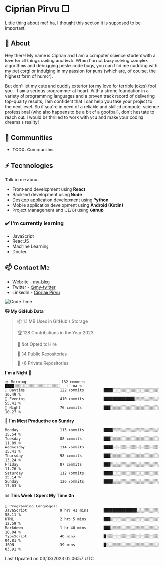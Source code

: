 # Ciprian Pîrvu ❐

Little thing about me? ha, I thought this section it is supposed to be important.

## 🧐 About

Hey there! My name is Ciprian and I am a computer science student with a love for all things coding and tech. When I'm not busy solving complex algorithms and debugging pesky code bugs, you can find me cuddling with my pet corgi or indulging in my passion for puns (which are, of course, the highest form of humor).

But don't let my cute and cuddly exterior (or my love for terrible jokes) fool you - I am a serious programmer at heart. With a strong foundation in a variety of programming languages and a proven track record of delivering top-quality results, I am confident that I can help you take your project to the next level. So if you're in need of a reliable and skilled computer science professional (who also happens to be a bit of a goofball), don't hesitate to reach out. I would be thrilled to work with you and make your coding dreams a reality!

## 👯 Communities

-   TODO: Communities

## ⚡ Technologies

Talk to me about

-   Front-end development using **React**
-   Backend development using **Node**
-   Desktop application development using **Python**
-   Mobile application development using **Android (Kotlin)**
-   Project Management and CD/CI using **Github**

### ✔️ I'm currently learning

-   JavaScript
-   ReactJS
-   Machine Learning
-   Docker

## 📫 Contact Me

-   Website - [my-blog]()
-   Twitter - [@my-twitter]()
-   LinkedIn - [Ciprian Pîrvu](https://www.linkedin.com/in/p%C3%AErvu-ciprian-cristian-4415991b1/)

<!--START_SECTION:waka-->
![Code Time](http://img.shields.io/badge/Code%20Time-1%2C570%20hrs%2040%20mins-blue)

**🐱 My GitHub Data** 

> 📦 1.1 MB Used in GitHub's Storage 
 > 
> 🏆 128 Contributions in the Year 2023
 > 
> 🚫 Not Opted to Hire
 > 
> 📜 34 Public Repositories 
 > 
> 🔑 46 Private Repositories 
 > 
**I'm a Night 🦉** 

```text
🌞 Morning                132 commits         ████░░░░░░░░░░░░░░░░░░░░░   17.84 % 
🌆 Daytime                122 commits         ████░░░░░░░░░░░░░░░░░░░░░   16.49 % 
🌃 Evening                410 commits         ██████████████░░░░░░░░░░░   55.41 % 
🌙 Night                  76 commits          ███░░░░░░░░░░░░░░░░░░░░░░   10.27 % 
```
📅 **I'm Most Productive on Sunday** 

```text
Monday                   115 commits         ████░░░░░░░░░░░░░░░░░░░░░   15.54 % 
Tuesday                  88 commits          ███░░░░░░░░░░░░░░░░░░░░░░   11.89 % 
Wednesday                114 commits         ████░░░░░░░░░░░░░░░░░░░░░   15.41 % 
Thursday                 98 commits          ███░░░░░░░░░░░░░░░░░░░░░░   13.24 % 
Friday                   87 commits          ███░░░░░░░░░░░░░░░░░░░░░░   11.76 % 
Saturday                 112 commits         ████░░░░░░░░░░░░░░░░░░░░░   15.14 % 
Sunday                   126 commits         ████░░░░░░░░░░░░░░░░░░░░░   17.03 % 
```


📊 **This Week I Spent My Time On** 

```text
💬 Programming Languages: 
JavaScript               9 hrs 41 mins       ███████████████░░░░░░░░░░   58.11 % 
HTML                     2 hrs 5 mins        ███░░░░░░░░░░░░░░░░░░░░░░   12.59 % 
Markdown                 1 hr 40 mins        ███░░░░░░░░░░░░░░░░░░░░░░   10.04 % 
TypeScript               48 mins             █░░░░░░░░░░░░░░░░░░░░░░░░   04.81 % 
JSON                     39 mins             █░░░░░░░░░░░░░░░░░░░░░░░░   03.91 % 
```


 Last Updated on 03/03/2023 02:06:57 UTC
<!--END_SECTION:waka-->
